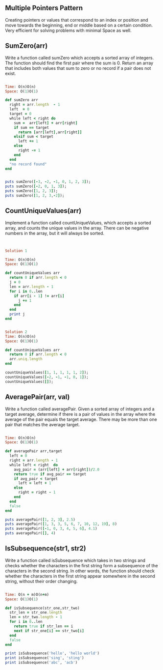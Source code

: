 ## Multiple Pointers Pattern 
Creating pointers or values that correspond to an index or position and move towards the beginning, end or middle based on a certain condition.
Very efficient for solving problems with minimal Space as well.

## SumZero(arr)
Write a function called sumZero which accepts a sorted array of integers.
The function should find the first pair where the sum is 0. 
Return an array that includes both values that sum to zero or no record if a pair does not exist.


````ruby

Time: O(n)O(n)
Space: O(1)O(1)

def sumZero arr
  right = arr.length  - 1
  left  = 0
  target = 0
  while left < right do
    sum =  arr[left] + arr[right]
    if sum == target
      return [arr[left],arr[right]]
    elsif sum < target
      left += 1
    else
      right -= 1
    end
  end
  "no record found"
end


puts sumZero([-3, -2, -1, 0, 1, 2, 3]); 
puts sumZero([-2, 0, 1, 3]);
puts sumZero([1, 2, 3]);
puts sumZero([1, 2, 3,-2]);
````






## CountUniqueValues(arr)
Implement a function called countUniqueValues, which accepts a sorted array, and counts the unique values in the array. There can be negative numbers in the array, but it will always be sorted.

````ruby


Solution 1

Time: O(n)O(n)
Space: O(1)O(1)

def countUniqueValues arr
  return 0 if arr.length < 0
  j = 0
  len = arr.length - 1
  for i in 0..len
    if arr[i - 1] != arr[i]
      j += 1
    end
  end
  print j
end


Solution 2
Time: O(n)O(n)
Space: O(1)O(1)

def countUniqueValues arr
  return 0 if arr.length < 0
  arr.uniq.length
end

countUniqueValues([1, 1, 1, 1, 1, 2]); 
countUniqueValues([-2, -1, -1, 0, 1]); 
countUniqueValues([]); 

````


## AveragePair(arr, val)
Write a function called averagePair. Given a sorted array of integers and a target average, determine if there is a pair of values in the array where the average of the pair equals the target average. There may be more than one pair that matches the average target.

````ruby

Time: O(n)O(n)
Space: O(1)O(1)

def averagePair arr,target
  left = 0
  right = arr.length - 1
  while left < right  do
    avg_pair = (arr[left] + arr[right])/2.0
    return true if avg_pair == target
    if avg_pair < target
      left = left + 1
    else
      right = right - 1
    end
  end
  false
end

puts averagePair([1, 2, 3], 2.5)
puts averagePair([1, 3, 3, 5, 6, 7, 10, 12, 19], 8)
puts averagePair([-1, 0, 3, 4, 5, 6], 4.1)
puts averagePair([], 4)
````
## IsSubsequence(str1, str2)
Write a function called isSubsequence which takes in two strings and checks whether the characters in the first string form a subsequence of the characters in the second string. In other words, the function should check whether the characters in the first string appear somewhere in the second string, without their order changing.

````ruby 

Time: O(n + m)O(n+m)
Space: O(1)O(1)

def isSubsequence(str_one,str_two)
  str_len = str_one.length 
  len = str_two.length - 1
  for i in 0..len
    return true if str_len == i
    next if str_one[i] == str_two[i]
  end 
  false
end 

print isSubsequence('hello', 'hello world')
print isSubsequence('sing', 'sting')
print isSubsequence('abc', 'acb')

````
